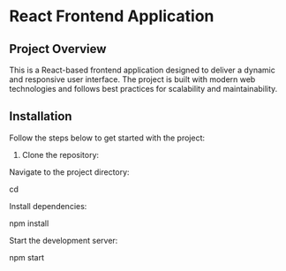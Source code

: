 # React Frontend Application

## Project Overview

This is a React-based frontend application designed to deliver a dynamic and responsive user interface. The project is built with modern web technologies and follows best practices for scalability and maintainability.



## Installation

Follow the steps below to get started with the project:

1. Clone the repository:
   
Navigate to the project directory:

cd <project-directory>

Install dependencies:

npm install

Start the development server:

npm start
